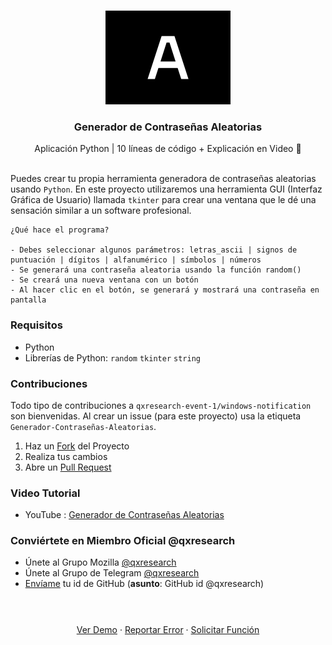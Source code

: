  <br />
<p align="center">
  <a href="https://www.youtube.com/channel/UCX7oe66V8zyFpAJyMfPL9VA">
    <img width="200px" src="https://github.com/xiaowuc2/xiaowuc2/blob/master/source/qxr/complex.gif" alt="Logo">
  </a>

  <h3 align="center">Generador de Contraseñas Aleatorias</h3>

  <p align="center">
    Aplicación Python | 10 líneas de código + Explicación en Video 🧭
    <br>
    <br />
  </p>
</p>

Puedes crear tu propia herramienta generadora de contraseñas aleatorias usando `Python`. En este proyecto utilizaremos una herramienta GUI (Interfaz Gráfica de Usuario) llamada `tkinter` para crear una ventana que le dé una sensación similar a un software profesional.

```
¿Qué hace el programa?

- Debes seleccionar algunos parámetros: letras_ascii | signos de puntuación | dígitos | alfanumérico | símbolos | números
- Se generará una contraseña aleatoria usando la función random()
- Se creará una nueva ventana con un botón
- Al hacer clic en el botón, se generará y mostrará una contraseña en pantalla
```


### Requisitos

* Python
* Librerías de Python: `random` `tkinter` `string`

### Contribuciones

Todo tipo de contribuciones a `qxresearch-event-1/windows-notification` son bienvenidas. Al crear un issue (para este proyecto) usa la etiqueta `Generador-Contraseñas-Aleatorias`.

1. Haz un [Fork](https://github.com/qxresearch/qxresearch-event-1/fork) del Proyecto
2. Realiza tus cambios
3. Abre un [Pull Request](https://github.com/qxresearch/qxresearch-event-1/pulls)

### Video Tutorial

* YouTube : [Generador de Contraseñas Aleatorias](https://youtu.be/lihcQHcrMD8)

### Conviértete en Miembro Oficial @qxresearch

* Únete al Grupo Mozilla [@qxresearch](https://community.mozilla.org/en/groups/qx-research/)
* Únete al Grupo de Telegram [@qxresearch](https://t.me/qxresearch)
* <a href = "mailto: rohitmandal814566@gmail.com">Envíame</a> tu id de GitHub (**asunto**: GitHub id @qxresearch)


<h3 align="center"></h3>

  <p align="center">
    <br>
    <br/>
    <a href="https://youtu.be/lihcQHcrMD8">Ver Demo</a>
    ·
    <a href="https://github.com/qxresearch/qxresearch-event-1/issues">Reportar Error</a>
    ·
    <a href="https://github.com/qxresearch/qxresearch-event-1/issues">Solicitar Función</a>
    <br>
    <br />
  </p>
</p>
